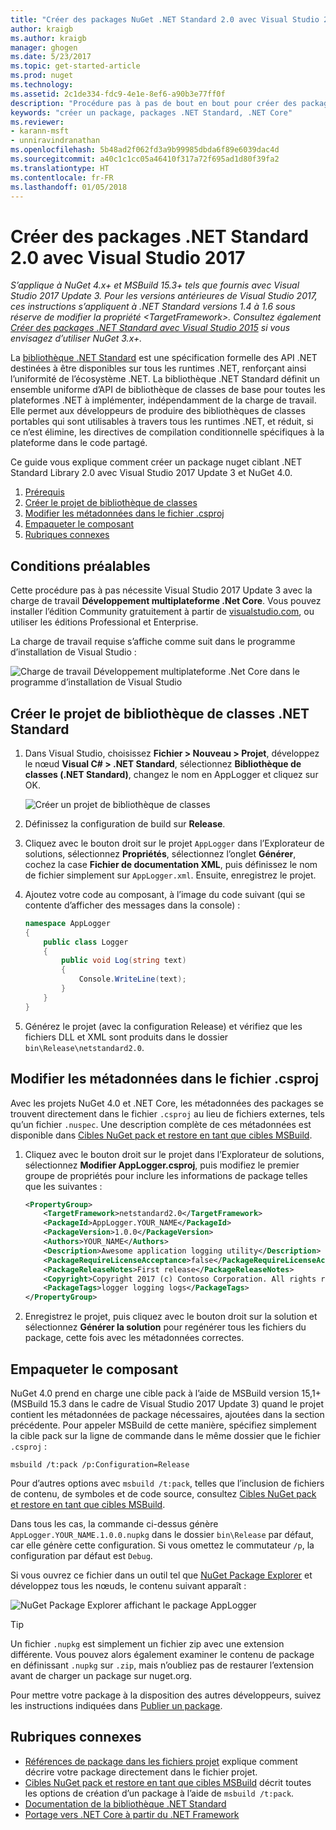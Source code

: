 ```yaml
---
title: "Créer des packages NuGet .NET Standard 2.0 avec Visual Studio 2017 | Microsoft Docs"
author: kraigb
ms.author: kraigb
manager: ghogen
ms.date: 5/23/2017
ms.topic: get-started-article
ms.prod: nuget
ms.technology: 
ms.assetid: 2c1de334-fdc9-4e1e-8ef6-a90b3e77ff0f
description: "Procédure pas à pas de bout en bout pour créer des packages NuGet .NET Standard 2.0 à l’aide de NuGet 4.x et Visual Studio 2017."
keywords: "créer un package, packages .NET Standard, .NET Core"
ms.reviewer:
- karann-msft
- unniravindranathan
ms.openlocfilehash: 5b48ad2f062fd3a9b99985dbda6f89e6039dac4d
ms.sourcegitcommit: a40c1c1cc05a46410f317a72f695ad1d80f39fa2
ms.translationtype: HT
ms.contentlocale: fr-FR
ms.lasthandoff: 01/05/2018
---
```

# <a name="create-net-standard-20-packages-with-visual-studio-2017"></a>Créer des packages .NET Standard 2.0 avec Visual Studio 2017

*S’applique à NuGet 4.x+ et MSBuild 15.3+ tels que fournis avec Visual Studio 2017 Update 3. Pour les versions antérieures de Visual Studio 2017, ces instructions s’appliquent à .NET Standard versions 1.4 à 1.6 sous réserve de modifier la propriété \<TargetFramework\>. Consultez également [Créer des packages .NET Standard avec Visual Studio 2015](../guides/create-net-standard-packages-vs2015.md) si vous envisagez d’utiliser NuGet 3.x+.*

La [bibliothèque .NET Standard](/dotnet/articles/standard/library) est une spécification formelle des API .NET destinées à être disponibles sur tous les runtimes .NET, renforçant ainsi l’uniformité de l’écosystème .NET. La bibliothèque .NET Standard définit un ensemble uniforme d’API de bibliothèque de classes de base pour toutes les plateformes .NET à implémenter, indépendamment de la charge de travail. Elle permet aux développeurs de produire des bibliothèques de classes portables qui sont utilisables à travers tous les runtimes .NET, et réduit, si ce n’est élimine, les directives de compilation conditionnelle spécifiques à la plateforme dans le code partagé.

Ce guide vous explique comment créer un package nuget ciblant .NET Standard Library 2.0 avec Visual Studio 2017 Update 3 et NuGet 4.0.

1. [Prérequis](#pre-requisites)
1. [Créer le projet de bibliothèque de classes](#create-the-netstandard-class-library-project)
1. [Modifier les métadonnées dans le fichier .csproj](#edit-metadata-in-the-csproj-file)
1. [Empaqueter le composant](#package-the-component)
1. [Rubriques connexes](#related-topics)

## <a name="pre-requisites"></a>Conditions préalables

Cette procédure pas à pas nécessite Visual Studio 2017 Update 3 avec la charge de travail **Développement multiplateforme .Net Core**. Vous pouvez installer l’édition Community gratuitement à partir de [visualstudio.com](https://www.visualstudio.com/), ou utiliser les éditions Professional et Enterprise.

La charge de travail requise s’affiche comme suit dans le programme d’installation de Visual Studio :

![Charge de travail Développement multiplateforme .Net Core dans le programme d’installation de Visual Studio](media/NuGet4-01-Workload.png)

## <a name="create-the-net-standard-class-library-project"></a>Créer le projet de bibliothèque de classes .NET Standard

1. Dans Visual Studio, choisissez **Fichier > Nouveau > Projet**, développez le nœud **Visual C# > .NET Standard**, sélectionnez **Bibliothèque de classes (.NET Standard)**, changez le nom en AppLogger et cliquez sur OK.

    ![Créer un projet de bibliothèque de classes](media/NuGet4-02-NewProject.png)

1. Définissez la configuration de build sur **Release**.
1. Cliquez avec le bouton droit sur le projet `AppLogger` dans l’Explorateur de solutions, sélectionnez **Propriétés**, sélectionnez l’onglet **Générer**, cochez la case **Fichier de documentation XML**, puis définissez le nom de fichier simplement sur `AppLogger.xml`. Ensuite, enregistrez le projet.

1. Ajoutez votre code au composant, à l’image du code suivant (qui se contente d’afficher des messages dans la console) :

    ```cs
    namespace AppLogger
    {
        public class Logger
        {
            public void Log(string text)
            {
                Console.WriteLine(text);
            }
        }
    }
    ```

1. Générez le projet (avec la configuration Release) et vérifiez que les fichiers DLL et XML sont produits dans le dossier `bin\Release\netstandard2.0`.

## <a name="edit-metadata-in-the-csproj-file"></a>Modifier les métadonnées dans le fichier .csproj

Avec les projets NuGet 4.0 et .NET Core, les métadonnées des packages se trouvent directement dans le fichier `.csproj` au lieu de fichiers externes, tels qu’un fichier `.nuspec`. Une description complète de ces métadonnées est disponible dans [Cibles NuGet pack et restore en tant que cibles MSBuild](../schema/msbuild-targets.md#pack-target).

1. Cliquez avec le bouton droit sur le projet dans l’Explorateur de solutions, sélectionnez **Modifier AppLogger.csproj**, puis modifiez le premier groupe de propriétés pour inclure les informations de package telles que les suivantes :

    ```xml
    <PropertyGroup>
        <TargetFramework>netstandard2.0</TargetFramework>
        <PackageId>AppLogger.YOUR_NAME</PackageId>
        <PackageVersion>1.0.0</PackageVersion>
        <Authors>YOUR_NAME</Authors>
        <Description>Awesome application logging utility</Description>
        <PackageRequireLicenseAcceptance>false</PackageRequireLicenseAcceptance>
        <PackageReleaseNotes>First release</PackageReleaseNotes>
        <Copyright>Copyright 2017 (c) Contoso Corporation. All rights reserved.</Copyright>
        <PackageTags>logger logging logs</PackageTags>
    </PropertyGroup>
    ```

1. Enregistrez le projet, puis cliquez avec le bouton droit sur la solution et sélectionnez **Générer la solution** pour regénérer tous les fichiers du package, cette fois avec les métadonnées correctes.


## <a name="package-the-component"></a>Empaqueter le composant

NuGet 4.0 prend en charge une cible pack à l’aide de MSBuild version 15,1+ (MSBuild 15.3 dans le cadre de Visual Studio 2017 Update 3) quand le projet contient les métadonnées de package nécessaires, ajoutées dans la section précédente. Pour appeler MSBuild de cette manière, spécifiez simplement la cible pack sur la ligne de commande dans le même dossier que le fichier `.csproj` :

    msbuild /t:pack /p:Configuration=Release

Pour d’autres options avec `msbuild /t:pack`, telles que l’inclusion de fichiers de contenu, de symboles et de code source, consultez [Cibles NuGet pack et restore en tant que cibles MSBuild](../schema/msbuild-targets.md#pack-target).

Dans tous les cas, la commande ci-dessus génère `AppLogger.YOUR_NAME.1.0.0.nupkg` dans le dossier `bin\Release` par défaut, car elle génère cette configuration. Si vous omettez le commutateur `/p`, la configuration par défaut est `Debug`. 

Si vous ouvrez ce fichier dans un outil tel que [NuGet Package Explorer](https://github.com/NuGetPackageExplorer/NuGetPackageExplorer) et développez tous les nœuds, le contenu suivant apparaît :

![NuGet Package Explorer affichant le package AppLogger](media/NuGet4-03-PackageExplorer.png)

> [!Tip]
> Un fichier `.nupkg` est simplement un fichier zip avec une extension différente. Vous pouvez alors également examiner le contenu de package en définissant `.nupkg` sur `.zip`, mais n’oubliez pas de restaurer l’extension avant de charger un package sur nuget.org.

Pour mettre votre package à la disposition des autres développeurs, suivez les instructions indiquées dans [Publier un package](../create-packages/publish-a-package.md).

## <a name="related-topics"></a>Rubriques connexes

- [Références de package dans les fichiers projet](../consume-packages/package-references-in-project-files.md) explique comment décrire votre package directement dans le fichier projet.
- [Cibles NuGet pack et restore en tant que cibles MSBuild](../schema/msbuild-targets.md) décrit toutes les options de création d’un package à l’aide de `msbuild /t:pack`.
- [Documentation de la bibliothèque .NET Standard](/dotnet/articles/standard/library)
- [Portage vers .NET Core à partir du .NET Framework](/dotnet/articles/core/porting/index)
